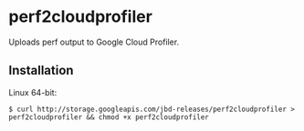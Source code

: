 # perf2cloudprofiler

Uploads perf output to Google Cloud Profiler.

## Installation

Linux 64-bit:

```
$ curl http://storage.googleapis.com/jbd-releases/perf2cloudprofiler > perf2cloudprofiler && chmod +x perf2cloudprofiler
```
